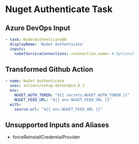 # Nuget Authenticate Task

## Azure DevOps Input

```yaml
- task: NuGetAuthenticate@0
  displayName: 'NuGet Authenticate'
  inputs:
    nuGetServiceConnections: <connection_name> # Optional
```

## Transformed Github Action

```yaml
- name: NuGet Authenticate
  uses: actions/setup-dotnet@v3.0.3
  env:
    NUGET_AUTH_TOKEN: "${{ secrets.NUGET_AUTH_TOKEN }}"
    NUGET_FEED_URL: "${{ env.NUGET_FEED_URL }}"
  with:
    source-url: "${{ env.NUGET_FEED_URL }}"
```

## Unsupported Inputs and Aliases

- forceReinstallCredentialProvider
